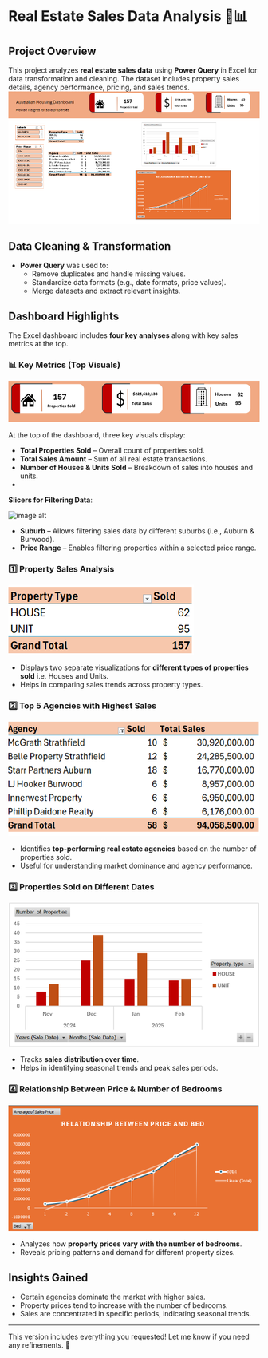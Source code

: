 # Real Estate Sales Data Analysis 🏡📊  

## Project Overview  
This project analyzes **real estate sales data** using **Power Query** in Excel for data transformation and cleaning. The dataset includes property sales details, agency performance, pricing, and sales trends.  
![image alt](https://github.com/bbudha77/Excel-project-2/blob/ed1c76db23b4d7eadd3fdf4cde450c313b0514d2/Screenshot%202025-03-02%20213934.png)

## Data Cleaning & Transformation  
- **Power Query** was used to:
  - Remove duplicates and handle missing values.  
  - Standardize data formats (e.g., date formats, price values).  
  - Merge datasets and extract relevant insights.  

## Dashboard Highlights  
The Excel dashboard includes **four key analyses** along with key sales metrics at the top.  

### 📊 Key Metrics (Top Visuals)  

![image alt](https://github.com/bbudha77/Excel-project-2/blob/c96e4fa3384942a8ed54443293ec20557db5cd59/Screenshot%202025-03-02%20214554.png)

At the top of the dashboard, three key visuals display:  
- **Total Properties Sold** – Overall count of properties sold.  
- **Total Sales Amount** – Sum of all real estate transactions.  
- **Number of Houses & Units Sold** – Breakdown of sales into houses and units.
- 
 **Slicers for Filtering Data**:
  
  ![image alt]()
  
  - **Suburb** – Allows filtering sales data by different suburbs (i.e., Auburn & Burwood).  
  - **Price Range** – Enables filtering properties within a selected price range.

### 1️⃣ Property Sales Analysis  

![image alt](https://github.com/bbudha77/Excel-project-2/blob/230510f0899addf9cfab6b7fb2697e4df1f39d9e/Screenshot%202025-03-02%20212852.png)
- Displays two separate visualizations for **different types of properties sold** i.e. Houses and Units.  
- Helps in comparing sales trends across property types.  

### 2️⃣ Top 5 Agencies with Highest Sales  

![image alt](https://github.com/bbudha77/Excel-project-2/blob/d9b48a537ab57066c7b3141806e939f4c296f1d8/Screenshot%202025-03-02%20212905.png)

- Identifies **top-performing real estate agencies** based on the number of properties sold.  
- Useful for understanding market dominance and agency performance.  

### 3️⃣ Properties Sold on Different Dates  

![image alt](https://github.com/bbudha77/Excel-project-2/blob/8ca17b136dfbf30b2bd6095fda7830940c6cb064/Screenshot%202025-03-02%20212917.png)
- Tracks **sales distribution over time**.  
- Helps in identifying seasonal trends and peak sales periods.  

### 4️⃣ Relationship Between Price & Number of Bedrooms  

![image alt](https://github.com/bbudha77/Excel-project-2/blob/42b18ce0323058d24ebeae1900ce2bd2656f1655/Screenshot%202025-03-02%20213904.png)
- Analyzes how **property prices vary with the number of bedrooms**.  
- Reveals pricing patterns and demand for different property sizes.  

## Insights Gained  
- Certain agencies dominate the market with higher sales.  
- Property prices tend to increase with the number of bedrooms.  
- Sales are concentrated in specific periods, indicating seasonal trends.  

---

This version includes everything you requested! Let me know if you need any refinements. 🚀
